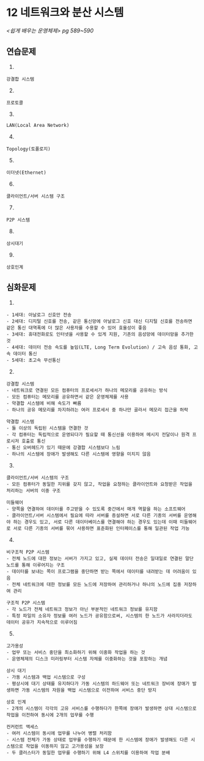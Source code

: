# 12 네트워크와 분산 시스템

*<쉽게 배우는 운영체제> pg 589~590*



## 연습문제

1. 

   ```
   강결합 시스템
   ```

2. 

   ```
   프로토콜
   ```

3. 

   ```
   LAN(Local Area Network)
   ```

4. 

   ```
   Topology(토폴로지)
   ```

5. 

   ```
   이더넷(Ethernet)
   ```

6. 

   ```
   클라이언트/서버 시스템 구조
   ```

7. 

   ```
   P2P 시스템
   ```

8. 

   ```
   상시대기
   ```

9. 

   ```
   상호인계
   ```




## 심화문제

1. 

   ```
   - 1세대: 아날로그 신호만 전송
   - 2세대: 디지털 신호를 전송, 같은 통신망에 아날로그 신호 대신 디지털 신호를 전송하면 같은 통신 대역폭에 더 많은 사용자를 수용할 수 있어 효율성이 좋음
   - 3세대: 휴대전화로도 인터넷을 사용할 수 있게 지원, 기존의 음성망에 데이터망을 추가한 것
   - 4세대: 데이터 전송 속도를 높임(LTE, Long Term Evolution) / 고속 음성 통화, 고속 데이터 통신
   - 5세대: 초고속 무선통신
   ```

2. 

   ```
   강결합 시스템
   - 네트워크로 연결된 모든 컴퓨터의 프로세서가 하나의 메모리를 공유하는 방식
   - 모든 컴퓨터는 메모리를 공유하면서 같은 운영체제를 사용
   - 약결합 시스템에 비해 속도가 빠름
   - 하나의 공유 메모리를 차지하려는 여러 프로세서 중 하나만 골라서 메모리 접근을 허락
   
   약결합 시스템
   - 둘 이상의 독립된 시스템을 연결한 것
   - 각 컴퓨터는 독립적으로 운영되다가 필요할 때 통신선을 이용하여 메시지 전달이나 원격 프로시저 호출로 통신
   - 통신 오버헤드가 있기 때문에 강결합 시스템보다 느림
   - 하나의 시스템에 장애가 발생해도 다른 시스템에 영향을 미치지 않음
   ```
   
3. 

   ```
   클라이언트/서버 시스템의 구조
   - 모든 컴퓨터가 동일한 지위를 갖지 않고, 작업을 요청하는 클라이언트와 요청받은 작업을 처리하는 서버의 이중 구조
   
   미들웨어
   - 양쪽을 연결하여 데이터를 주고받을 수 있도록 중간에서 매개 역할을 하는 소프트웨어
   - 클라이언트/서버 시스템에서 필요에 따라 서버를 증설하면 서로 다른 기종의 서버를 운영해야 하는 경우도 있고, 서로 다른 데이터베이스를 연결해야 하는 경우도 있는데 이때 미들웨어로 서로 다른 기종의 서버를 묶어 사용하면 표준화된 인터페이스를 통해 일관된 작업 가능
   ```
   
4. 

   ```
   비구조적 P2P 시스템
   - 전체 노드에 대한 정보는 서버가 가지고 있고, 실제 데이터 전송은 일대일로 연결된 말단 노드를 통해 이루어지는 구조
   - 데이터를 보내는 쪽이 프로그램을 중단하면 받는 쪽에서 데이터를 내려받는 데 어려움이 있음
   - 전체 네트워크에 대한 정보를 모든 노드에 저장하여 관리하거나 하나의 노드에 집중 저장하여 관리
   
   구조적 P2P 시스템
   - 각 노드가 전체 네트워크 정보가 아닌 부분적인 네트워크 정보를 유지함
   - 특정 파일의 소유자 정보를 여러 노드가 공유함으로써, 시스템의 한 노드가 사라지더라도 데이터 공유가 지속적으로 이루어짐
   ```
   
5. 

   ```
   고가용성
   - 업무 또는 서비스 중단을 최소화하기 위해 이중화 작업을 하는 것
   - 운영체제의 디스크 미러링부터 시스템 자체를 이중화하는 것을 포함하는 개념
   
   상시 대기
   - 가동 시스템과 백업 시스템으로 구성
   - 평상시에 대기 상태를 유지하다가 가동 시스템의 하드웨어 또는 네트워크 장비에 장애가 발생하면 가동 시스템의 자원을 백업 시스템으로 이전하여 서비스 중단 방지
   
   상호 인계
   - 2개의 시스템이 각각의 고유 서비스를 수행하다가 한쪽에 장애가 발생하면 상대 시스템으로 작업을 이전하여 동시에 2개의 업무를 수행
   
   컨커런트 액세스
   - 여러 시스템이 동시에 업무를 나누어 병렬 처리함
   - 시스템 전체가 가동 상태로 업무를 수행하기 때문에 한 시스템에 장애가 발생해도 다른 시스템으로 작업을 이동하지 않고 고가용성을 보장
   - 두 클러스터가 동일한 업무를 수행하기 위해 L4 스위치를 이용하여 작업 분배
   ```
   
